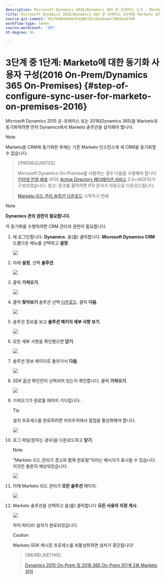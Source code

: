 ```yaml
---
description: Microsoft Dynamics 2016/Dynamics 365 온-프레미스 1/3 - Marketo 문서 - 제품 설명서용 Marketo 설치
title: Microsoft Dynamics 2016/Dynamics 365 온-프레미스 3단계용 Marketo 설치
source-git-commit: 7b1f0d0d45bbfe3d8b781282e0a4ef1884a2bf40
workflow-type: tm+mt
source-wordcount: '297'
ht-degree: 0%

---
```


# 3단계 중 1단계: Marketo에 대한 동기화 사용자 구성(2016 On-Prem/Dynamics 365 On-Premises) {#step-of-configure-sync-user-for-marketo-on-premises-2016}

Microsoft Dynamics 2015 온-프레미스 또는 2016(Dynamics 365)을 Marketo과 동기화하려면 먼저 Dynamics에서 Marketo 솔루션을 설치해야 합니다.

>[!NOTE]
>
>Marketo을 CRM에 동기화한 후에는 기존 Marketo 인스턴스에 새 CRM을 동기화할 수 없습니다.

>[!PREREQUISITES]
>
>Microsoft Dynamics On-Premise를 사용하는 경우 다음을 수행해야 합니다 [인터넷 연결 배포](https://www.microsoft.com/en-us/download/confirmation.aspx?id=41701) (IFD) [Active Directory 페더레이션 서비스](https://msdn.microsoft.com/en-us/library/bb897402.aspx) 2.0+(ADFS)가 구성되었습니다. 참고: 링크를 클릭하면 IFD 문서가 자동으로 다운로드됩니다.
>
>[Marketo 리드 관리 솔루션 다운로드](/help/marketo/product-docs/crm-sync/microsoft-dynamics-sync/sync-setup/download-the-marketo-lead-management-solution.md) 시작하기 전에

>[!NOTE]
>
>**Dynamics 관리 권한이 필요합니다.**
>
>이 동기화를 수행하려면 CRM 관리자 권한이 필요합니다.

1. 에 로그인합니다. **Dynamics.** 을(를) 클릭합니다. **Microsoft Dynamics CRM** 드롭다운 메뉴를 선택하고 **설정**.

   ![](assets/image2015-3-19-8-33-29.png)

1. 아래 **설정**, 선택 **솔루션**.

   ![](assets/image2015-3-19-8-33-3.png)

1. 클릭 **가져오기**.

   ![](assets/image2015-3-19-8-34-8.png)

1. 클릭 **찾아보기** 솔루션 선택 [다운로드](/help/marketo/product-docs/crm-sync/microsoft-dynamics-sync/sync-setup/download-the-marketo-lead-management-solution.md). 클릭 **다음**.

   ![](assets/image2015-3-19-9-20-56.png)

1. 솔루션 정보를 보고 **솔루션 패키지 세부 사항 보기**.

   ![](assets/image2015-11-18-11-12-8.png)

1. 모든 세부 사항을 확인했으면 **닫기**.

   ![](assets/step6.png)

1. 솔루션 정보 페이지로 돌아가서 **다음**.

   ![](assets/image2015-3-19-9-21-50.png)

1. SDK 옵션 확인란이 선택되어 있는지 확인합니다. 클릭 **가져오기**.

   ![](assets/image2015-3-19-9-19-12.png)

1. 가져오기가 완료될 때까지 기다립니다.

   >[!TIP]
   >
   >설치 프로세스를 완료하려면 브라우저에서 팝업을 활성화해야 합니다.

   ![](assets/image2015-3-11-11-34-9.png)

1. 로그 파일(원하는 경우)을 다운로드하고 **닫기**.

   >[!NOTE]
   >
   >&quot;Marketo 리드 관리가 경고와 함께 완료됨&quot;이라는 메시지가 표시될 수 있습니다. 이것은 충분히 예상되었습니다.

   ![](assets/image2015-3-13-9-54-39.png)

1. 이제 Marketo 리드 관리가 **모든 솔루션** 페이지.

   ![](assets/image2015-3-19-8-40-38.png)

1. Marketo 솔루션을 선택하고 을(를) 클릭합니다 **모든 사용자 지정 게시**.

   ![](assets/image2015-3-19-8-41-21.png)

   하이 파이브! 설치가 완료되었습니다.

   >[!CAUTION]
   >
   >Marketo SDK 메시징 프로세스를 비활성화하면 설치가 중단됩니다!

   >[!MORELIKETHIS]
   >
   >[Dynamics 2015 On-Prem 및 2016 365 On-Prem 3단계 2용 Marketo 설치](/help/marketo/product-docs/crm-sync/microsoft-dynamics-sync/sync-setup/microsoft-dynamics-2016-dynamics-365-on-premises/step-2-of-3-set-up.md)
